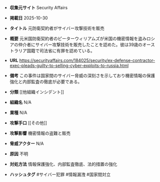 - **収集元サイト**
Security Affairs

- **掲載日**
2025-10-30

- **タイトル**
元防衛契約者がサイバー攻撃技術を販売

- **概要**
元米国防衛契約者のピーターウィリアムズが米国の機密情報を盗みロシアの仲介者にサイバー攻撃技術を販売したことを認めた。彼は39歳のオーストラリア国籍で司法省に有罪を認めている。

- **URL**
https://securityaffairs.com/184025/security/ex-defense-contractor-exec-pleads-guilty-to-selling-cyber-exploits-to-russia.html

- **備考**
この事件は国家間のサイバー脅威の深刻さを示しており機密情報の保護強化と内部監査の徹底が必要である。

- **分類**
[[他組織インシデント]]

- **組織名**
N/A

- **業種**
N/A

- **攻撃手口**
[[その他]]

- **攻撃影響**
機密情報の盗難と販売

- **脅威アクター**
N/A

- **原因**
不明

- **対処方法**
情報保護強化、内部監査徹底、法的措置の強化

- **ハッシュタグ**
#サイバー犯罪 #情報漏洩 #国家間対立
